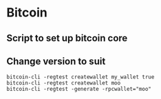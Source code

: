 # Bitcoin

## Script to set up bitcoin core

## Change version to suit

    bitcoin-cli -regtest createwallet my_wallet true
    bitcoin-cli -regtest createwallet moo
    bitcoin-cli -regtest -generate -rpcwallet="moo"
